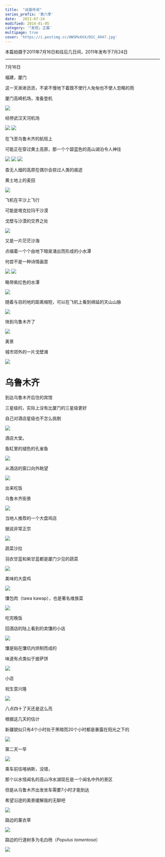 ```yaml
---
title:  "丝路传说"
series_prefix: '第六季'
date:   2011-07-24
modified: 2014-01-05
category: '｢发现｣ 正篇'
multipage: true
cover: 'https://i.postimg.cc/HWSMx6VX/DSC_4947.jpg'
---
```


本篇拍摄于2011年7月16日和往后几日间，2011年发布于7月24日

---

7月16日

福建，厦门

这一天淅淅沥沥，不紧不慢地下着既不使行人匆匆也不使人忽略的雨


厦门高崎机场，准备登机

<img class='disc' src='https://lykoseremos.github.io/gmalb-02/dis6/DSC_4799.jpg'>

经停武汉天河机场

<img class='disc' src='https://lykoseremos.github.io/gmalb-02/dis6/DSC_4803.jpg'>

<img class='disc' src='https://lykoseremos.github.io/gmalb-02/dis6/DSC_4804.jpg'>

在飞至乌鲁木齐的航班上


可能正在穿过黄土高原，那一个个碧蓝色的高山湖泊令人神往

<img class='disc' onclick="openModal();currentSlide(4)" src='https://lykoseremos.github.io/gmalb-02/dis6/DSC_4805.jpg'>

<img class='disc' src='https://lykoseremos.github.io/gmalb-02/dis6/DSC_4806.jpg'>

<img class='disc' src='https://lykoseremos.github.io/gmalb-02/dis6/DSC_4808.jpg'>

杳无人烟的高原在偶尔会掠过人类的痕迹


黄土地上的麦田

<img class='disc' src='https://lykoseremos.github.io/gmalb-02/dis6/DSC_4810.jpg'>

飞机在平沙上飞行


可能是塔克拉玛干沙漠

戈壁与沙漠的交界之处

<img class='disc' src='https://lykoseremos.github.io/gmalb-02/dis6/DSC_4811.jpg'>

又是一片茫茫沙海


点缀着一个个由地下暗泉涌出而形成的小水潭


何尝不是一种诗情画意

<img class='disc' src='https://lykoseremos.github.io/gmalb-02/dis6/DSC_4814.jpg'>

<img class='disc' src='https://lykoseremos.github.io/gmalb-02/dis6/DSC_4815.jpg'>

略带紫红色的水潭

<img class='disc' src='https://lykoseremos.github.io/gmalb-02/dis6/DSC_4816.jpg'>

随着与目的地的距离缩短，可以在飞机上看到绵延的天山山脉

<img class='disc' src='https://lykoseremos.github.io/gmalb-02/dis6/DSC_4820.jpg'>

快到乌鲁木齐了

<img class='disc' src='https://lykoseremos.github.io/gmalb-02/dis6/DSC_4821.jpg'>

美景

城市郊外的一片戈壁滩

<img class='disc' src='https://lykoseremos.github.io/gmalb-02/dis6/DSC_4823.jpg'>

<h1 class="hd">乌鲁木齐</h1>

到达乌鲁木齐后住的宾馆

三星级的，实际上没有比厦门的三星级更好


自己对酒店星级也不怎么挑剔

<img class='disc' src='https://lykoseremos.github.io/gmalb-02/dis6/DSC_4824.jpg'>

酒店大堂。


鱼缸里的褪色的孔雀鱼

<img class='disc' src='https://lykoseremos.github.io/gmalb-02/dis6/DSC_4826.jpg'>

从酒店的窗口向外眺望

<img class='disc' src='https://lykoseremos.github.io/gmalb-02/dis6/DSC_4827.jpg'>

出来吃饭


乌鲁木齐街景

<img class='disc' src='https://lykoseremos.github.io/gmalb-02/dis6/DSC_4833.jpg'>

当地人推荐的一个大盘鸡店


据说非常正宗

<img class='disc' src='https://lykoseremos.github.io/gmalb-02/dis6/DSC_4834.jpg'>

蔬菜沙拉


羽衣甘蓝和紫甘蓝都是厦门少见的蔬菜

<img class='disc' src='https://lykoseremos.github.io/gmalb-02/dis6/DSC_4835.jpg'>

美味的大盘鸡

<img class='disc' src='https://lykoseremos.github.io/gmalb-02/dis6/DSC_4838.jpg'>

馕包肉（tawa kawap），也是著名维族菜

<img class='disc' src='https://lykoseremos.github.io/gmalb-02/dis6/DSC_4839.jpg'>

吃完晚饭


回酒店的陆上看到的卖馕的小店

<img class='disc' src='https://lykoseremos.github.io/gmalb-02/dis6/DSC_4841.jpg'>

馕是贴在馕坑内烘制而成的


味道有点类似于披萨饼

<img class='disc' src='https://lykoseremos.github.io/gmalb-02/dis6/DSC_4842.jpg'>

小店


祝生意兴隆

<img class='disc' src='https://lykoseremos.github.io/gmalb-02/dis6/DSC_4843.jpg'>

八点四十了天还是这么亮


根据这几天的估计


新疆貌似只有4个小时处于黑暗而20个小时都是暴露在阳光之下的

<img class='disc' src='https://lykoseremos.github.io/gmalb-02/dis6/DSC_4844.jpg'>

第二天一早

<img class='disc' src='https://lykoseremos.github.io/gmalb-02/dis6/DSC_4845.jpg'>

乘车前往喀纳斯，没错，


那个以水怪闻名的高山冷水湖现在是一个闻名中外的景区


但是从乌鲁木齐出发坐车需要7小时才能到达


希望沿途的美景缓解我的无聊吧

<img class='disc' src='https://lykoseremos.github.io/gmalb-02/dis6/DSC_4846.jpg'>

路边的薰衣草

<img class='disc' src='https://lykoseremos.github.io/gmalb-02/dis6/DSC_4848.jpg'>

路边的行道树多为毛白杨（<i>Populus tomentosa</i>）

<img class='disc' src='https://lykoseremos.github.io/gmalb-02/dis6/DSC_4852.jpg'>
